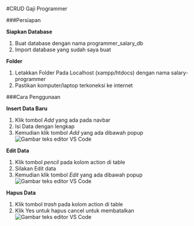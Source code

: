 #CRUD Gaji Programmer

###Persiapan

**Siapkan Database**
1. Buat database dengan nama programmer_salary_db
2. Import database yang sudah saya buat

**Folder**
1. Letakkan Folder Pada Localhost (xampp/htdocs) dengan nama salary-programmer
2. Pastikan komputer/laptop terkoneksi ke internet

###Cara Penggunaan

**Insert Data Baru**
1. Klik tombol *Add* yang ada pada navbar
2. Isi Data dengan lengkap
3. Kemudian klik tombol *Add* yang ada dibawah popup
![Gambar teks editor VS Code](https://www.petanikode.com/img/markdown/markdown-vscode.png)

**Edit Data**
1. Klik tombol *pencil* pada kolom action di table
2. Silakan Edit data
3. Kemudian klik tombol *Edit* yang ada dibawah popup
![Gambar teks editor VS Code](https://www.petanikode.com/img/markdown/markdown-vscode.png)

**Hapus Data**
1. Klik tombol *trash* pada kolom action di table
2. Klik Yes untuk hapus cancel untuk membatalkan
![Gambar teks editor VS Code](https://www.petanikode.com/img/markdown/markdown-vscode.png)
